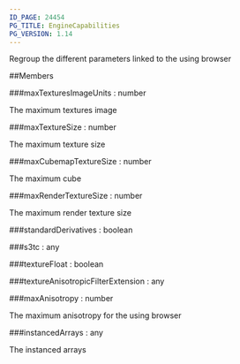 ```yaml
---
ID_PAGE: 24454
PG_TITLE: EngineCapabilities
PG_VERSION: 1.14
---
```


Regroup the different parameters linked to the using browser

##Members

###maxTexturesImageUnits : number


The maximum textures image

###maxTextureSize : number


The maximum texture size

###maxCubemapTextureSize : number


The maximum cube

###maxRenderTextureSize : number


The maximum render texture size

###standardDerivatives : boolean


###s3tc : any


###textureFloat : boolean


###textureAnisotropicFilterExtension : any


###maxAnisotropy : number


The maximum anisotropy for the using browser

###instancedArrays : any


The instanced arrays


